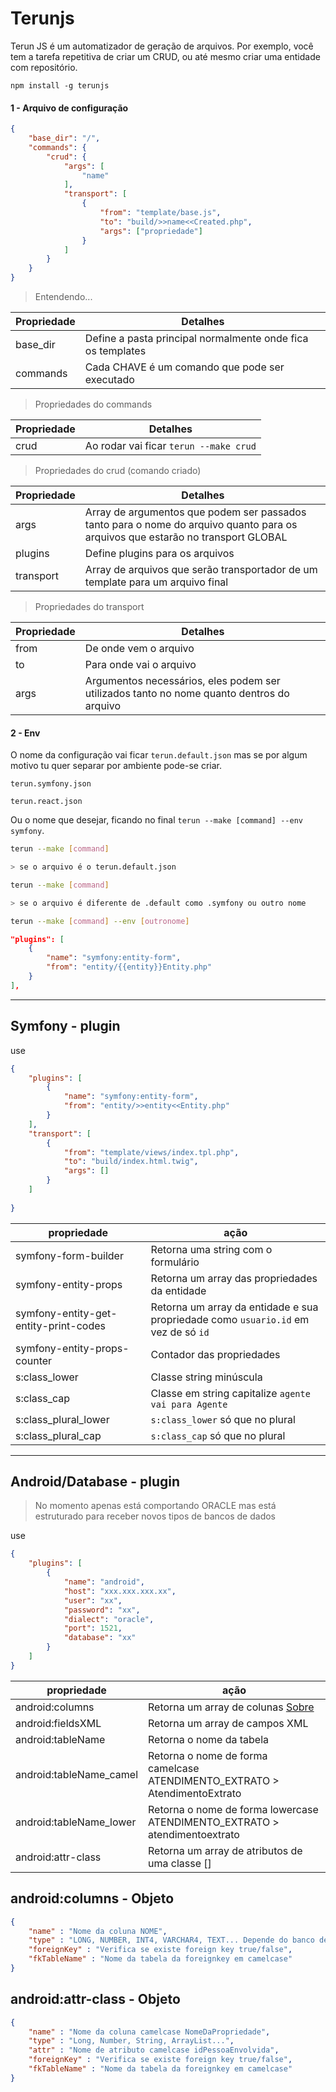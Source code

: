# Terunjs

Terun JS é um automatizador de geração de arquivos. Por exemplo, você tem a tarefa repetitiva de criar um CRUD, ou até mesmo criar uma entidade com repositório.


```
npm install -g terunjs
```

#### 1 - Arquivo de configuração

```json
{
    "base_dir": "/",
    "commands": {
        "crud": {
            "args": [
                "name"
            ],
            "transport": [
                {
                    "from": "template/base.js",
                    "to": "build/>>name<<Created.php",
                    "args": ["propriedade"]
                }
            ]
        }
    }
}
```

> Entendendo...

| Propriedade  | Detalhes|
|--------------|---------|
| base_dir | Define a pasta principal normalmente onde fica os templates |
| commands | Cada CHAVE é um comando que pode ser executado |


> Propriedades do commands

| Propriedade  | Detalhes|
|--------------|---------|
| crud | Ao rodar vai ficar ```terun --make crud``` |

> Propriedades do crud (comando criado)

| Propriedade  | Detalhes|
|--------------|---------|
| args | Array de argumentos que podem ser passados tanto para o nome do arquivo quanto para os arquivos que estarão no transport GLOBAL|
|plugins|Define plugins para os arquivos|
| transport | Array de arquivos que serão transportador de um template para um arquivo final |

> Propriedades do transport

| Propriedade  | Detalhes|
|--------------|---------|
|from|De onde vem o arquivo|
|to|Para onde vai o arquivo|
|args|Argumentos necessários, eles podem ser utilizados tanto no nome quanto dentros do arquivo |


#### 2 - Env

O nome da configuração vai ficar `terun.default.json` mas se por algum motivo tu quer separar por ambiente pode-se criar.

`terun.symfony.json`

`terun.react.json`

Ou o nome que desejar, ficando no final `terun --make [command] --env symfony`.


```sh
terun --make [command] 

> se o arquivo é o terun.default.json

terun --make [command]

> se o arquivo é diferente de .default como .symfony ou outro nome

terun --make [command] --env [outronome]

```


```json
"plugins": [
    {
        "name": "symfony:entity-form",
        "from": "entity/{{entity}}Entity.php"
    }
],
```

---

## Symfony - plugin

use
```json
{
    "plugins": [
        {
            "name": "symfony:entity-form",
            "from": "entity/>>entity<<Entity.php"
        }
    ],
    "transport": [
        {
            "from": "template/views/index.tpl.php",
            "to": "build/index.html.twig",
            "args": []
        }
    ]
    
}
```

|propriedade| ação|
|----------|-----|
|symfony-form-builder|Retorna uma string com o formulário|
|symfony-entity-props|Retorna um array das propriedades da entidade|
|symfony-entity-get-entity-print-codes|Retorna um array da entidade e sua propriedade como `usuario.id` em vez de só `id`|
|symfony-entity-props-counter|Contador das propriedades|
|s:class_lower|Classe string minúscula|
|s:class_cap|Classe em string capitalize `agente vai para Agente`|
|s:class_plural_lower|`s:class_lower` só que no plural|
|s:class_plural_cap|`s:class_cap` só que no plural|

---

## Android/Database - plugin

> No momento apenas está comportando ORACLE mas está estruturado para receber novos tipos de bancos de dados

use
```json
{
    "plugins": [
        {
            "name": "android",
            "host": "xxx.xxx.xxx.xx",
            "user": "xx",
            "password": "xx",
            "dialect": "oracle",
            "port": 1521,
            "database": "xx"
        }
    ]
}
```

|propriedade| ação|
|----------|-----|
|android:columns|Retorna um array de colunas [Sobre](#android:columns-objeto)|
|android:fieldsXML|Retorna um array de campos XML|
|android:tableName|Retorna o nome da tabela|
|android:tableName_camel|Retorna o nome de forma camelcase ATENDIMENTO_EXTRATO > AtendimentoExtrato|
|android:tableName_lower|Retorna o nome de forma lowercase ATENDIMENTO_EXTRATO > atendimentoextrato|
|android:attr-class|Retorna um array de atributos de uma classe []|

## android:columns - Objeto

```json
{
    "name" : "Nome da coluna NOME",
    "type" : "LONG, NUMBER, INT4, VARCHAR4, TEXT... Depende do banco de dados",
    "foreignKey" : "Verifica se existe foreign key true/false",
    "fkTableName" : "Nome da tabela da foreignkey em camelcase"
}
```

## android:attr-class - Objeto

```json
{
    "name" : "Nome da coluna camelcase NomeDaPropriedade",
    "type" : "Long, Number, String, ArrayList...",
    "attr" : "Nome de atributo camelcase idPessoaEnvolvida",
    "foreignKey" : "Verifica se existe foreign key true/false",
    "fkTableName" : "Nome da tabela da foreignkey em camelcase"
}
```